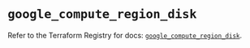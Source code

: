 # `google_compute_region_disk`

Refer to the Terraform Registry for docs: [`google_compute_region_disk`](https://registry.terraform.io/providers/hashicorp/google/6.13.0/docs/resources/compute_region_disk).
